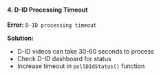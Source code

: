 #### 4. D-ID Processing Timeout

**Error:** `D-ID processing timeout`

**Solution:**

- D-ID videos can take 30-60 seconds to process
- Check D-ID dashboard for status
- Increase timeout in `pollDIdStatus()` function
